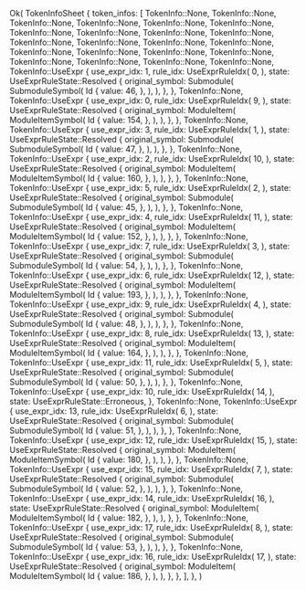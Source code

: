 Ok(
    TokenInfoSheet {
        token_infos: [
            TokenInfo::None,
            TokenInfo::None,
            TokenInfo::None,
            TokenInfo::None,
            TokenInfo::None,
            TokenInfo::None,
            TokenInfo::None,
            TokenInfo::None,
            TokenInfo::None,
            TokenInfo::None,
            TokenInfo::None,
            TokenInfo::None,
            TokenInfo::None,
            TokenInfo::None,
            TokenInfo::None,
            TokenInfo::None,
            TokenInfo::None,
            TokenInfo::None,
            TokenInfo::None,
            TokenInfo::None,
            TokenInfo::None,
            TokenInfo::None,
            TokenInfo::UseExpr {
                use_expr_idx: 1,
                rule_idx: UseExprRuleIdx(
                    0,
                ),
                state: UseExprRuleState::Resolved {
                    original_symbol: Submodule(
                        SubmoduleSymbol(
                            Id {
                                value: 46,
                            },
                        ),
                    ),
                },
            },
            TokenInfo::None,
            TokenInfo::UseExpr {
                use_expr_idx: 0,
                rule_idx: UseExprRuleIdx(
                    9,
                ),
                state: UseExprRuleState::Resolved {
                    original_symbol: ModuleItem(
                        ModuleItemSymbol(
                            Id {
                                value: 154,
                            },
                        ),
                    ),
                },
            },
            TokenInfo::None,
            TokenInfo::UseExpr {
                use_expr_idx: 3,
                rule_idx: UseExprRuleIdx(
                    1,
                ),
                state: UseExprRuleState::Resolved {
                    original_symbol: Submodule(
                        SubmoduleSymbol(
                            Id {
                                value: 47,
                            },
                        ),
                    ),
                },
            },
            TokenInfo::None,
            TokenInfo::UseExpr {
                use_expr_idx: 2,
                rule_idx: UseExprRuleIdx(
                    10,
                ),
                state: UseExprRuleState::Resolved {
                    original_symbol: ModuleItem(
                        ModuleItemSymbol(
                            Id {
                                value: 160,
                            },
                        ),
                    ),
                },
            },
            TokenInfo::None,
            TokenInfo::UseExpr {
                use_expr_idx: 5,
                rule_idx: UseExprRuleIdx(
                    2,
                ),
                state: UseExprRuleState::Resolved {
                    original_symbol: Submodule(
                        SubmoduleSymbol(
                            Id {
                                value: 45,
                            },
                        ),
                    ),
                },
            },
            TokenInfo::None,
            TokenInfo::UseExpr {
                use_expr_idx: 4,
                rule_idx: UseExprRuleIdx(
                    11,
                ),
                state: UseExprRuleState::Resolved {
                    original_symbol: ModuleItem(
                        ModuleItemSymbol(
                            Id {
                                value: 152,
                            },
                        ),
                    ),
                },
            },
            TokenInfo::None,
            TokenInfo::UseExpr {
                use_expr_idx: 7,
                rule_idx: UseExprRuleIdx(
                    3,
                ),
                state: UseExprRuleState::Resolved {
                    original_symbol: Submodule(
                        SubmoduleSymbol(
                            Id {
                                value: 54,
                            },
                        ),
                    ),
                },
            },
            TokenInfo::None,
            TokenInfo::UseExpr {
                use_expr_idx: 6,
                rule_idx: UseExprRuleIdx(
                    12,
                ),
                state: UseExprRuleState::Resolved {
                    original_symbol: ModuleItem(
                        ModuleItemSymbol(
                            Id {
                                value: 193,
                            },
                        ),
                    ),
                },
            },
            TokenInfo::None,
            TokenInfo::UseExpr {
                use_expr_idx: 9,
                rule_idx: UseExprRuleIdx(
                    4,
                ),
                state: UseExprRuleState::Resolved {
                    original_symbol: Submodule(
                        SubmoduleSymbol(
                            Id {
                                value: 48,
                            },
                        ),
                    ),
                },
            },
            TokenInfo::None,
            TokenInfo::UseExpr {
                use_expr_idx: 8,
                rule_idx: UseExprRuleIdx(
                    13,
                ),
                state: UseExprRuleState::Resolved {
                    original_symbol: ModuleItem(
                        ModuleItemSymbol(
                            Id {
                                value: 164,
                            },
                        ),
                    ),
                },
            },
            TokenInfo::None,
            TokenInfo::UseExpr {
                use_expr_idx: 11,
                rule_idx: UseExprRuleIdx(
                    5,
                ),
                state: UseExprRuleState::Resolved {
                    original_symbol: Submodule(
                        SubmoduleSymbol(
                            Id {
                                value: 50,
                            },
                        ),
                    ),
                },
            },
            TokenInfo::None,
            TokenInfo::UseExpr {
                use_expr_idx: 10,
                rule_idx: UseExprRuleIdx(
                    14,
                ),
                state: UseExprRuleState::Erroneous,
            },
            TokenInfo::None,
            TokenInfo::UseExpr {
                use_expr_idx: 13,
                rule_idx: UseExprRuleIdx(
                    6,
                ),
                state: UseExprRuleState::Resolved {
                    original_symbol: Submodule(
                        SubmoduleSymbol(
                            Id {
                                value: 51,
                            },
                        ),
                    ),
                },
            },
            TokenInfo::None,
            TokenInfo::UseExpr {
                use_expr_idx: 12,
                rule_idx: UseExprRuleIdx(
                    15,
                ),
                state: UseExprRuleState::Resolved {
                    original_symbol: ModuleItem(
                        ModuleItemSymbol(
                            Id {
                                value: 180,
                            },
                        ),
                    ),
                },
            },
            TokenInfo::None,
            TokenInfo::UseExpr {
                use_expr_idx: 15,
                rule_idx: UseExprRuleIdx(
                    7,
                ),
                state: UseExprRuleState::Resolved {
                    original_symbol: Submodule(
                        SubmoduleSymbol(
                            Id {
                                value: 52,
                            },
                        ),
                    ),
                },
            },
            TokenInfo::None,
            TokenInfo::UseExpr {
                use_expr_idx: 14,
                rule_idx: UseExprRuleIdx(
                    16,
                ),
                state: UseExprRuleState::Resolved {
                    original_symbol: ModuleItem(
                        ModuleItemSymbol(
                            Id {
                                value: 182,
                            },
                        ),
                    ),
                },
            },
            TokenInfo::None,
            TokenInfo::UseExpr {
                use_expr_idx: 17,
                rule_idx: UseExprRuleIdx(
                    8,
                ),
                state: UseExprRuleState::Resolved {
                    original_symbol: Submodule(
                        SubmoduleSymbol(
                            Id {
                                value: 53,
                            },
                        ),
                    ),
                },
            },
            TokenInfo::None,
            TokenInfo::UseExpr {
                use_expr_idx: 16,
                rule_idx: UseExprRuleIdx(
                    17,
                ),
                state: UseExprRuleState::Resolved {
                    original_symbol: ModuleItem(
                        ModuleItemSymbol(
                            Id {
                                value: 186,
                            },
                        ),
                    ),
                },
            },
        ],
    },
)